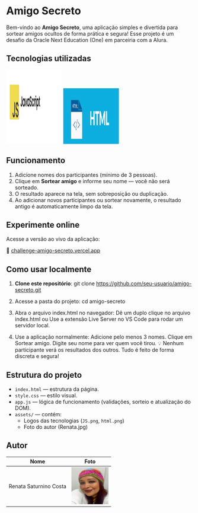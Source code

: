 # Amigo Secreto

Bem-vindo ao **Amigo Secreto**, uma aplicação simples e divertida para sortear amigos ocultos de forma prática e segura!
Esse projeto é um desafio da Oracle Next Education (One) em parceiria com a Alura.

## Tecnologias utilizadas

<img src="assets/JS.png" alt="JavaScript" width="150" height="200" /> <img src="assets/html.png" alt="HTML" width="150" height="150" /> 

## Funcionamento

1. Adicione nomes dos participantes (mínimo de 3 pessoas).
2. Clique em **Sortear amigo** e informe seu nome — você não será sorteado.
3. O resultado aparece na tela, sem sobreposição ou duplicação.
4. Ao adicionar novos participantes ou sortear novamente, o resultado antigo é automaticamente limpo da tela.

## Experimente online

Acesse a versão ao vivo da aplicação:

🔗 [challenge-amigo-secreto.vercel.app](https://challenge-amigo-secreto.vercel.app)

## Como usar localmente

1. **Clone este repositório**:
     git clone https://github.com/seu-usuario/amigo-secreto.git

2. Acesse a pasta do projeto:
   cd amigo-secreto

3. Abra o arquivo index.html no navegador:
   Dê um duplo clique no arquivo index.html
   ou
   Use a extensão Live Server no VS Code para rodar um servidor local.

4. Use a aplicação normalmente:
   Adicione pelo menos 3 nomes.
   Clique em Sortear amigo.
   Digite seu nome para ver quem você tirou.
  💡 Nenhum participante verá os resultados dos outros. Tudo é feito de forma discreta e segura!

## Estrutura do projeto

- `index.html` — estrutura da página.
- `style.css` — estilo visual.
- `app.js` — lógica de funcionamento (validações, sorteio e atualização do DOM).
- `assets/` — contém:
  - Logos das tecnologias (`JS.png`, `html.png`)
  - Foto do autor (Renata.jpg)

## Autor

| Nome                  | Foto                     |
|-----------------------|--------------------------|
| Renata Saturnino Costa | <img src="assets/Renata.jpg" alt="Foto da Renata" width="100" height="100" /> | |
